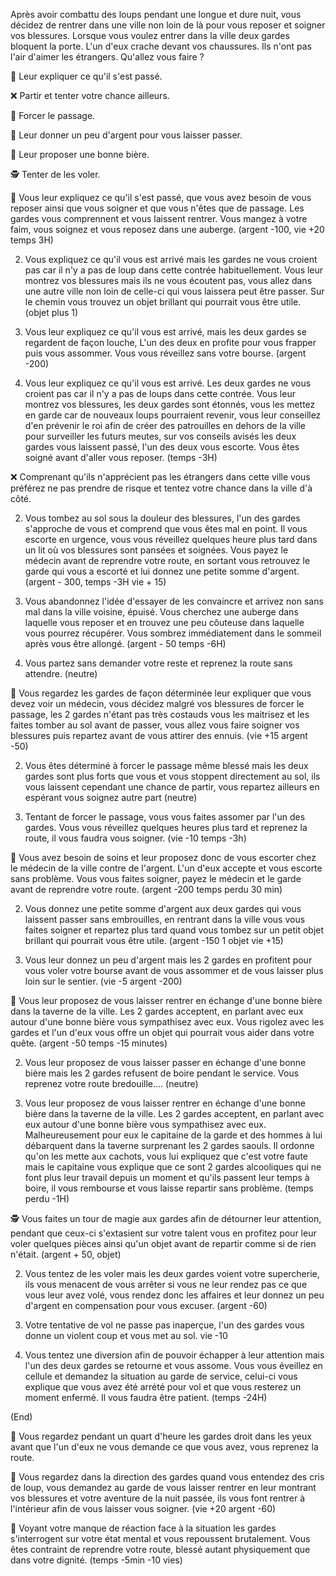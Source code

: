 Après avoir combattu des loups pendant une longue et dure nuit, vous décidez de rentrer dans une ville non loin de là pour vous reposer et soigner vos blessures. Lorsque vous voulez entrer dans la ville deux gardes bloquent la porte. L'un d'eux crache devant vos chaussures. Ils n'ont pas l'air d'aimer les étrangers. Qu'allez vous faire ?

🤷 Leur expliquer ce qu'il s'est passé.

❌ Partir et tenter votre chance ailleurs.

💪 Forcer le passage.

💸 Leur donner un peu d'argent pour vous laisser passer.

🍺 Leur proposer une bonne bière.

🕵️ Tenter de les voler.


🤷 Vous leur expliquez ce qu'il s'est passé, que vous avez besoin de vous reposer ainsi que vous soigner et que vous n'êtes que de passage. Les gardes vous comprennent et vous laissent rentrer. Vous mangez à votre faim, vous soignez et vous reposez dans une auberge. (argent -100, vie +20 temps 3H)

2. Vous expliquez ce qu'il vous est arrivé mais les gardes ne vous croient pas car il n'y a pas de loup dans cette contrée habituellement. Vous leur montrez vos blessures mais ils ne vous écoutent pas, vous allez dans une autre ville non loin de celle-ci qui vous laissera peut être passer. Sur le chemin vous trouvez un objet brillant qui pourrait vous être utile. (objet plus 1)

3. Vous leur expliquez ce qu'il vous est arrivé, mais les deux gardes se regardent de façon louche, L'un des deux en profite pour vous frapper puis vous assommer. Vous vous réveillez sans votre bourse. (argent -200)

4. Vous leur expliquez ce qu'il vous est arrivé. Les deux gardes ne vous croient pas car il n'y a pas de loups dans cette contrée. Vous leur montrez vos blessures, les deux gardes sont étonnés, vous les mettez en garde car de nouveaux loups pourraient revenir, vous leur conseillez d'en prévenir le roi afin de créer des patrouilles en dehors de la ville pour surveiller les futurs meutes, sur vos conseils avisés les deux gardes vous laissent passé, l'un des deux vous escorte. Vous êtes soigné avant d'aller vous reposer. (temps -3H)


❌ Comprenant qu'ils n'apprécient pas les étrangers dans cette ville vous préférez ne pas prendre de risque et tentez votre chance dans la ville d'à côté.

2. Vous tombez au sol sous la douleur des blessures, l'un des gardes s'approche de vous et comprend que vous êtes mal en point. Il vous escorte en urgence, vous vous réveillez quelques heure plus tard dans un lit où vos blessures sont pansées et soignées. Vous payez le médecin avant de reprendre votre route, en sortant vous retrouvez le garde qui vous a escorté et lui donnez une petite somme d'argent. (argent - 300, temps -3H vie + 15)

3. Vous abandonnez l'idée d'essayer de les convaincre et arrivez non sans mal dans la ville voisine, épuisé. Vous cherchez une auberge dans laquelle vous reposer et en trouvez une peu côuteuse dans laquelle vous pourrez récupérer. Vous sombrez immédiatement dans le sommeil après vous être allongé. (argent - 50 temps -6H)

4. Vous partez sans demander votre reste et reprenez la route sans attendre. (neutre)


💪 Vous regardez les gardes de façon déterminée leur expliquer que vous devez voir un médecin, vous décidez malgré vos blessures de forcer le passage, les 2 gardes n'étant pas très costauds vous les maitrisez et les faites tomber au sol avant de passer, vous allez vous faire soigner vos blessures puis repartez avant de vous attirer des ennuis. (vie +15 argent -50)

2. Vous êtes déterminé à forcer le passage même blessé mais les deux gardes sont plus forts que vous et vous stoppent directement au sol, ils vous laissent cependant une chance de partir, vous repartez ailleurs en espérant vous soignez autre part (neutre)

3. Tentant de forcer le passage, vous vous faites assomer par l'un des gardes. Vous vous réveillez quelques heures plus tard et reprenez la route, il vous faudra vous soigner. (vie -10 temps -3h)

💸 Vous avez besoin de soins et leur proposez donc de vous escorter chez le médecin de la ville contre de l'argent. L'un d'eux accepte et vous escorte sans problème. Vous vous faites soigner, payez le médecin et le garde avant de reprendre votre route. (argent -200 temps perdu 30 min)

2. Vous donnez une petite somme d'argent aux deux gardes qui vous laissent passer sans embrouilles, en rentrant dans la ville vous vous faites soigner et repartez plus tard quand vous tombez sur un petit objet brillant qui pourrait vous être utile. (argent -150 1 objet vie +15)

3. Vous leur donnez un peu d'argent mais les 2 gardes en profitent pour vous voler votre bourse avant de vous assommer et de vous laisser plus loin sur le sentier. (vie -5 argent -200)


🍺 Vous leur proposez de vous laisser rentrer en échange d'une bonne bière dans la taverne de la ville. Les 2 gardes acceptent, en parlant avec eux autour d'une bonne bière vous sympathisez avec eux. Vous rigolez avec les gardes et l'un d'eux vous offre un objet qui pourrait vous aider dans votre quête. (argent -50 temps -15 minutes)

2. Vous leur proposez de vous laisser passer en échange d'une bonne bière mais les 2 gardes refusent de boire pendant le service. Vous reprenez votre route bredouille.... (neutre)

3. Vous leur proposez de vous laisser rentrer en échange d'une bonne bière dans la taverne de la ville. Les 2 gardes acceptent, en parlant avec eux autour d'une bonne bière vous sympathisez avec eux. Malheureusement pour eux le capitaine de la garde et des hommes à lui débarquent dans la taverne surprenant les 2 gardes saouls. Il ordonne qu'on les mette aux cachots, vous lui expliquez que c'est votre faute mais le capitaine vous explique que ce sont 2 gardes alcooliques qui ne font plus leur travail depuis un moment et qu'ils passent leur temps à boire, il vous rembourse et vous laisse repartir sans problème. (temps perdu -1H)


🕵️ Vous faites un tour de magie aux gardes afin de détourner leur attention, pendant que ceux-ci s'extasient sur votre talent vous en profitez pour leur voler quelques pièces ainsi qu'un objet avant de repartir comme si de rien n'était. (argent + 50, objet)

2. Vous tentez de les voler mais les deux gardes voient votre supercherie, ils vous menacent de vous arrêter si vous ne leur rendez pas ce que vous leur avez volé, vous rendez donc les affaires et leur donnez un peu d'argent en compensation pour vous excuser. (argent -60)

3. Votre tentative de vol ne passe pas inaperçue, l'un des gardes vous donne un violent coup et vous met au sol. vie -10

4. Vous tentez une diversion afin de pouvoir échapper à leur attention mais l'un des deux gardes se retourne et vous assome. Vous vous éveillez en cellule et demandez la situation au garde de service, celui-ci vous explique que vous avez été arrété pour vol et que vous resterez un moment enfermé. Il vous faudra être patient. (temps -24H)


(End)

🚶 Vous regardez pendant un quart d'heure les gardes droit dans les yeux avant que l'un d'eux ne vous demande ce que vous avez, vous reprenez la route.

🚶 Vous regardez dans la direction des gardes quand vous entendez des cris de loup, vous demandez au garde de vous laisser rentrer en leur montrant vos blessures et votre aventure de la nuit passée, ils vous font rentrer à l'intérieur afin de vous laisser vous soigner. (vie +20 argent -60)

🚶 Voyant votre manque de réaction face à la situation les gardes s'interrogent sur votre état mental et vous repoussent brutalement. Vous êtes contraint de reprendre votre route, blessé autant physiquement que dans votre dignité. (temps -5min -10 vies)
